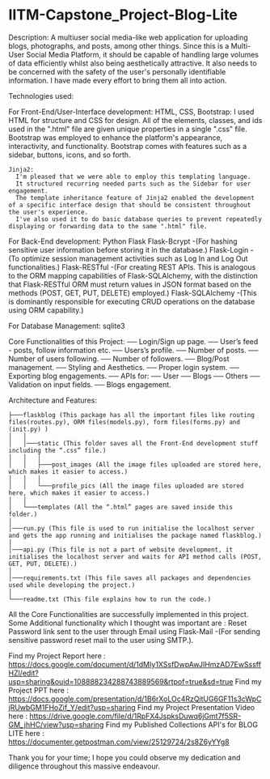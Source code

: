 # IITM-Capstone_Project-Blog-Lite


Description:
  A multiuser social media-like web application for uploading blogs, photographs, and posts, among other things.
  Since this is a Multi-User Social Media Platform, 
  it should be capable of handling large volumes of data efficiently whilst also being aesthetically attractive. 
  It also needs to be concerned with the safety of the user's personally identifiable information.
  I have made every effort to bring them all into action.


Technologies used:
  
  For Front-End/User-Interface development: 
    HTML, CSS, Bootstrap:
      I used HTML for structure and CSS for design. 
      All of the elements, classes, and ids used in the ".html" file are given unique properties in a single ".css" file. 
      Bootstrap was employed to enhance the platform's appearance, interactivity, and functionality. 
      Bootstrap comes with features such as a sidebar, buttons, icons, and so forth.

    Jinja2:
      I'm pleased that we were able to employ this templating language. 
      It structured recurring needed parts such as the Sidebar for user engagement.
      The template inheritance feature of Jinja2 enabled the development of a specific interface design that should be consistent throughout the user's experience. 
      I've also used it to do basic database queries to prevent repeatedly displaying or forwarding data to the same ".html" file.
    
  For Back-End development:
      Python
      Flask
      Flask-Bcrypt -(For hashing sensitive user information before storing it in the database.)
      Flask-Login -(To optimize session management activities such as Log In and Log Out functionalities.)
      Flask-RESTful -(For creating REST APIs. 
                      This is analogous to the ORM mapping capabilities of Flask-SQLAlchemy, 
                      with the distinction that Flask-RESTful ORM must return values 
                      in JSON format based on the methods (POST, GET, PUT, DELETE) employed.)
      Flask-SQLAlchemy -(This is dominantly responsible for executing CRUD operations on the database using ORM capability.) 

  For Database Management:
      sqlite3
       
      
Core Functionalities of this Project:
    ── Login/Sign up page.
    ── User’s feed - posts, follow information etc.
    ── Users’s profile.
    ── Number of posts.
    ── Number of users following.
    ── Number of followers.
    ── Blog/Post management.
    ── Styling and Aesthetics.
    ── Proper login system.
    ── Exporting blog engagements.
    ── APIs for:
       ── User
       ── Blogs
       ── Others
    ── Validation on input fields.
    ── Blogs engagement.


Architecture and Features:

    ├───flaskblog (This package has all the important files like routing files(routes.py), ORM files(models.py), form files(forms.py) and (init.py) )
    │   │
    │   │───static (This folder saves all the Front-End development stuff including the “.css” file.)
    │   │   │
    │   │   ├───post_images (All the image files uploaded are stored here, which makes it easier to access.)
    │   │   │
    │   │   └───profile_pics (All the image files uploaded are stored here, which makes it easier to access.)
    │   │
    │   └───templates (All the “.html” pages are saved inside this folder.)
    │   
    │───run.py (This file is used to run initialise the localhost server and gets the app running and initialises the package named flaskblog.)
    │   
    │───api.py (This file is not a part of website development, it initialises the localhost server and waits for API method calls (POST, GET, PUT, DELETE).)
    │   
    │───requirements.txt (This file saves all packages and dependencies used while developing the project.)
    │   
    └───readme.txt (This file explains how to run the code.)
    

All the Core Functionalities are successfully implemented in this project. 
Some Additional functionality which I thought was important are :
    Reset Password link sent to the user  through Email using Flask-Mail -(For sending sensitive password reset mail to the user using SMTP.).
   

Find my Project Report here : https://docs.google.com/document/d/1dMIy1XSsfDwpAwJIHmzAD7EwSssffHZl/edit?usp=sharing&ouid=108888234288743889569&rtpof=true&sd=true
Find my Project PPT here : https://docs.google.com/presentation/d/1B6rXoLOc4RzQitUG6GF11s3cWpCjRUwbGM1FHoZif_Y/edit?usp=sharing
Find my Project Presentation Video here : https://drive.google.com/file/d/1RpFX4JspksDuwq6jGmt7f5SR-GM_jhHC/view?usp=sharing
Find my Published Collections API's for BLOG LITE here : https://documenter.getpostman.com/view/25129724/2s8Z6yYYg8


Thank you for your time; I hope you could observe my dedication and diligence throughout this massive endeavour.
